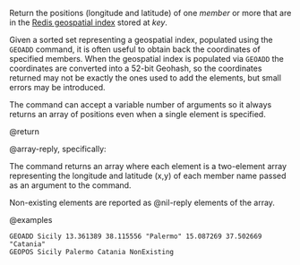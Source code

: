 Return the positions (longitude and latitude) of one _member_ or more that are in the [Redis geospatial index](/docs/data-types/geospatial.md) stored at _key_.

Given a sorted set representing a geospatial index, populated using the `GEOADD` command, it is often useful to obtain back the coordinates of specified members.
When the geospatial index is populated via `GEOADD` the coordinates are converted into a 52-bit Geohash, so the coordinates returned may not be exactly the ones used to add the elements, but small errors may be introduced.

The command can accept a variable number of arguments so it always returns an array of positions even when a single element is specified.

@return

@array-reply, specifically:

The command returns an array where each element is a two-element array representing the longitude and latitude (x,y) of each member name passed as an argument to the command.

Non-existing elements are reported as @nil-reply elements of the array.

@examples

```cli
GEOADD Sicily 13.361389 38.115556 "Palermo" 15.087269 37.502669 "Catania"
GEOPOS Sicily Palermo Catania NonExisting
```
